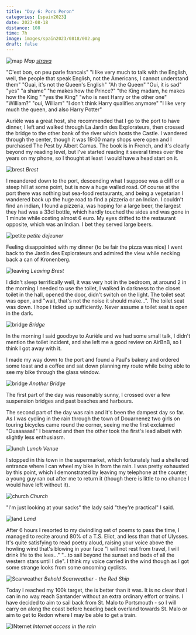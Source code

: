 ```yaml
--- 
title: "Day 6: Pors Peron"
categories: [spain2023]
date: 2023-08-18
distance: 108
time: 7h
image: images/spain2023/0818/002.png
draft: false
---
```


![map](/images/spain2023/0818/map.png)
*Map [strava](https://www.strava.com/activities/9674097585)*

"C'est bon, on peu parle francais" "i like very much to talk with the English,
well, the people that speak English, not the Americans, I cannot understand
them" "Ouai, it's not the Queen's English" "Ah the Queen" "Oui, it is sad"
"yes" "a shame" "he makes how the Prince?" "the King madam, he makes how the King
" "yes the King" "who is next Harry or the other one" "William?" "oui,
William" "I don't think Harry qualifies anymore" "I like very much the queen,
and also Harry Potter"

Aurièle was a great host, she recommended that I go to the port to have
dinner, I left and walked through La Jardin des Explorateurs, then crossed the
bridge to the other bank of the river which hosts the Castle. I wandered
through the center, though it was 19:00 many shops were open and I purchased
The Pest by Albert Camus. The book is in French, and it's clearly beyond my
reading level, but I've started reading it several times over the years on my
phone, so I thought at least I would have a head start on it.

![brest](/images/spain2023/0818/brest.png)
*Brest*

I meandered down to the port, descending what I suppose was a cliff or a steep
hill at some point, but is now a huge walled road. Of course at the port there
was nothing but sea-food restaurants, and being a vegetarian I wandered back
up the huge road to find a pizzeria or an Indian. I couldn't find an indian, I
found a pizzeria, was hoping for a large beer, the largest they had was a 33cl
bottle, which hardly touched the sides and was gone in 1 minute while costing
almost 6 euro. My eyes drifted to the restaurant opposite, which was an
Indian. I bet they served large beers.

![petite](/images/spain2023/0818/001.png)
*petite dejeuner*


Feeling disappointed with my dinner (to be fair the pizza was nice) I went
back to the Jardin des Explorateurs and admired the view while necking back a
can of Kronenberg.

![leaving](/images/spain2023/0818/002.png)
*Leaving Brest*

I didn't sleep terrifically well, it was very hot in the bedroom, at around 2
in the morning I needed to use the toilet, I walked in darkness to the closet
toilet in the hall, opened the door, didn't switch on the light. The toilet
seat was open, and "wait, that's not the noise it should make...". The toilet
seat was down. I hope I tidied up sufficiently. Never assume a toilet seat is
open in the dark.

![bridge](/images/spain2023/0818/003.png)
*Bridge*

In the morning I said goodbye to Aurièle and we had some small talk, I didn't
mention the toilet incident, and she left me a good review on AirBnB, so I
think I got away with it.

I made my way down to the port and found a Paul's bakery and ordered some
toast and a coffee and sat down planning my route while being able to see my
bike through the glass window.

![bridge](/images/spain2023/0818/004.png)
*Another Bridge*

The first part of the day was reasonably sunny, I crossed over a few
suspension bridges and past beaches and harbours.

The second part of the day was rain and it's been the dampest day so far. As I
was cycling in the rain through the town of Douarnenez two girls on touring
bicycles came round the corner, seeing me the first exclaimed "Ouaaaaaai!" I
beamed and then the other took the first's lead albeit with slightly less
enthusiasm.

![lunch](/images/spain2023/0818/005.png)
*Lunch Venue*

I stopped in this town in the supermarket, which fortunately had a sheltered
entrance where I can wheel my bike in from the rain. I was pretty exhausted by
this point, which I demonstrated by leaving my telephone at the counter, a
young guy ran out after me to return it (though there is little to no chance I
would have left without it).

![church](/images/spain2023/0818/006.png)
*Church*

"I'm just looking at your sacks" the lady said "they're practical" I said.

![land](/images/spain2023/0818/008.png)
*Land*

After 6 hours I resorted to my dwindling set of poems to pass the time, I
managed to recite around 80% of a T.S. Eliot, and less than that of Ulysses.
It's quite satisfying to read poetry aloud, raising your voice above the
howling wind that's blowing in your face "I will not rest from travel, I will
drink life to the lees..." "...to sail beyond the sunset and beds of all the
western stars until I die". I think my voice carried in the wind though as I
got some strange looks from some oncoming cyclists.

![Scarweather](/images/spain2023/0818/009.png)
*Behold Scarweather - the Red Ship*

Today I reached my 100k target, the is better than it was. It is no clear that
I can in no way reach Santander without an extra ordinary effort or trains. I
have decided to aim to sail back from St. Malo to Portsmouth - so I will carry
on along the coast before heading back overland towards St. Malo or aim to get
to Redon where I may be able to get a train.

![INternet](/images/spain2023/0818/011.png)
*Internet access in the rain*

